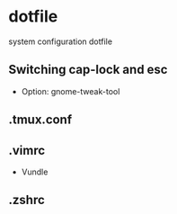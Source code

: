# dotfile
system configuration dotfile

## Switching cap-lock and esc
- Option: gnome-tweak-tool

## .tmux.conf


## .vimrc
- Vundle

## .zshrc
